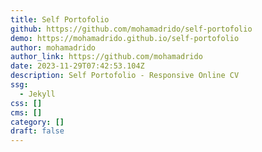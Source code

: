 ```yaml
---
title: Self Portofolio
github: https://github.com/mohamadrido/self-portofolio
demo: https://mohamadrido.github.io/self-portofolio
author: mohamadrido
author_link: https://github.com/mohamadrido
date: 2023-11-29T07:42:53.104Z
description: Self Portofolio - Responsive Online CV
ssg:
  - Jekyll
css: []
cms: []
category: []
draft: false
---
```

